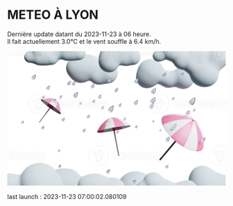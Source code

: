 # METEO À LYON

Dernière update datant du 2023-11-23 à 06 heure.  
Il fait actuellement 3.0°C et le vent souffle à 6.4 km/h.      

![](./.github/rain.png)

last launch : 2023-11-23 07:00:02.080109
